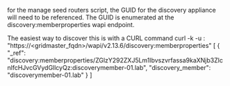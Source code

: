 for the manage seed routers script, the GUID for the discovery appliance will need to be referenced.
The GUID is enumerated at the discovery:memberproperties wapi endpoint.

The easiest way to discover this is with a CURL command
curl -k -u <username>:<password> "https://<gridmaster_fqdn>/wapi/v2.13.6/discovery:memberproperties"
[
    {
        "_ref": "discovery:memberproperties/ZGlzY292ZXJ5Lm1lbvszvrfassa9kaXNjb3ZlcnlfcHJvcGVydGllcyQz:discoverymember-01.lab",
        "discovery_member": "discoverymember-01.lab"
    }
]

